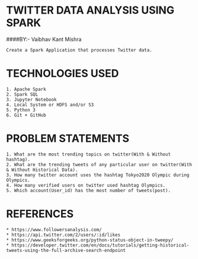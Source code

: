 # TWITTER DATA ANALYSIS USING SPARK
####BY:- Vaibhav Kant Mishra

    Create a Spark Application that processes Twitter data.

# TECHNOLOGIES USED

    1. Apache Spark
    2. Spark SQL
    3. Jupyter Notebook
    4. Local System or HDFS and/or S3
    5. Python 3
    6. Git + GitHub

# PROBLEM STATEMENTS
    1. What are the most trending topics on twitter(With & Without hashtag).
    2. What are the trending tweets of any particular user on twitter(With & Without Historical Data). 
    3. How many twitter account uses the hashtag Tokyo2020 Olympic during Olympics.
    4. How many verified users on twitter used hashtag Olympics.
    5. Which account(User_id) has the most number of tweets(post).

# REFERENCES
    * https://www.followersanalysis.com/
    * https://api.twitter.com/2/users/:id/likes
    * https://www.geeksforgeeks.org/python-status-object-in-tweepy/
    * https://developer.twitter.com/en/docs/tutorials/getting-historical-tweets-using-the-full-archive-search-endpoint
